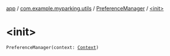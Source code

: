 [app](../../index.md) / [com.example.myparking.utils](../index.md) / [PreferenceManager](index.md) / [&lt;init&gt;](./-init-.md)

# &lt;init&gt;

`PreferenceManager(context: `[`Context`](https://developer.android.com/reference/android/content/Context.html)`)`